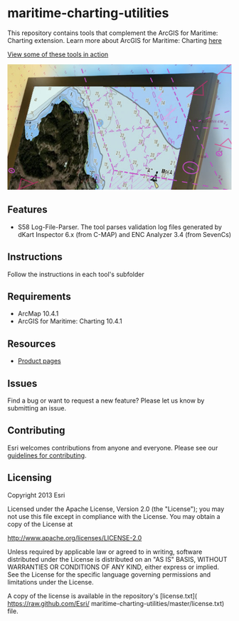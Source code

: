 # maritime-charting-utilities

This repository contains tools that complement the ArcGIS for Maritime: Charting extension. Learn more about ArcGIS for Maritime: Charting [here](http://www.esri.com/software/arcgis/extensions/maritime/charting)

[View some of these tools in action](https://www.youtube.com/channel/UC3TLoqZ0pAY9CU3ff58k3rg/)

![App](https://github.com/ArcGIS/maritime-charting-utilities/blob/master/maritime-charting.PNG)

## Features
* S58 Log-File-Parser. The tool parses validation log files generated by dKart Inspector 6.x (from C-MAP) and ENC Analyzer 3.4 (from SevenCs)


## Instructions

Follow the instructions in each tool's subfolder

## Requirements

* ArcMap 10.4.1
* ArcGIS for Maritime: Charting 10.4.1

## Resources

* [Product pages](http://www.esri.com/software/arcgis/extensions/maritime/charting/)

## Issues

Find a bug or want to request a new feature?  Please let us know by submitting an issue.

## Contributing

Esri welcomes contributions from anyone and everyone. Please see our [guidelines for contributing](https://github.com/esri/contributing).

## Licensing
Copyright 2013 Esri

Licensed under the Apache License, Version 2.0 (the "License");
you may not use this file except in compliance with the License.
You may obtain a copy of the License at

   http://www.apache.org/licenses/LICENSE-2.0

Unless required by applicable law or agreed to in writing, software
distributed under the License is distributed on an "AS IS" BASIS,
WITHOUT WARRANTIES OR CONDITIONS OF ANY KIND, either express or implied.
See the License for the specific language governing permissions and
limitations under the License.

A copy of the license is available in the repository's [license.txt]( https://raw.github.com/Esri/ maritime-charting-utilities/master/license.txt) file.
